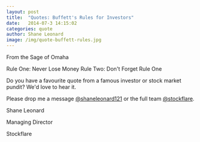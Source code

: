```yaml
---
layout: post
title:  "Quotes: Buffett's Rules for Investors"
date:   2014-07-3 14:15:02
categories: quote
author: Shane Leonard
image: /img/quote-buffett-rules.jpg
---
```


From the Sage of Omaha

Rule One: Never Lose Money
Rule Two: Don't Forget Rule One

Do you have a favourite quote from a famous investor or stock market pundit? We'd love to hear it.

Please drop me a message [@shaneleonard121](https://twitter.com/shaneleonard121) or the full team [@stockflare](https://twitter.com/stockflare).

Shane Leonard

Managing Director

Stockflare